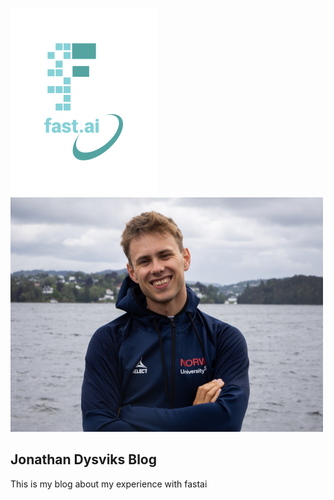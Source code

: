 
![](images/logo.png) ![](images/IMG_1905.jpg)

## Jonathan Dysviks Blog

This is my blog about my experience with fastai
